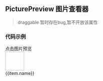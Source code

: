## PicturePreview 图片查看器

> draggable 暂时存在bug,暂不开放该属性

### 代码示例

<script>
export default {
  data () {
    return {
      visible: false,
      activeIndex: 0,
      source: [
        {name: 'pic1', src: '//ysf.nosdn.127.net/xcdbmadptmoftklqvwwxzwlvlorxnzin'},
        {name: 'pic2', src: '//ysf.nosdn.127.net/ausunifcvhchdzbexjvxcswemqeojqdf'},
        {name: 'pic3', src: '//ysf.nosdn.127.net/ijonlnhjaleturyoittndfkpuhbchdkd'},
        {name: 'pic4', src: '//ysf.nosdn.127.net/bqwiuevkyaimbmqcjvealfhejvxzbbth'},
        {name: 'pic5', src: '//ysf.nosdn.127.net/rygnbxiwcgoudyqnzzpypmtxlwpixigf'}
      ]
    }
  },
  methods: {
    handleOpen (index) {
      this.visible = true
      this.activeIndex = index
    },

    handleClose () {
      this.visible = false
      console.log('关闭');
    }
  }
}
</script>
<div class="demo-block">
  <div class="demo-picpreview">
    <div class="tips">点击图片预览</div>
    <div class="pics">
      <div v-for="(item, index) in source" :key="'demo_pic' + index" class="item" @click="() => handleOpen(index)">
        <img :src="item.src" :alt="item.name" width="60px" height="60px" />
        <div class="name">{{item.name}}</div>
      </div>
    </div>
  </div>
  <mi-picture-preview :activeIndex="activeIndex" :source="source" :toolbar="true" :visible="visible" :onClose="handleClose" :draggable="false"></mi-picture-preview>
</div>